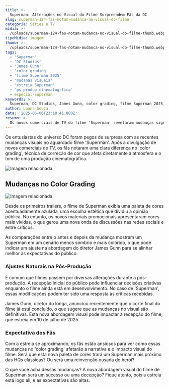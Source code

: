 ```yaml
---
title: >-
  Superman: Alterações no Visual do Filme Surpreendem Fãs da DC
slug: superman-124-fas-notam-mudanca-no-visual-do-filme
categoria: Séries e TV
midia: >-
  /uploads/superman-124-fas-notam-mudanca-no-visual-do-filme-thumb.webp
tipoMidia: imagem
thumb: >-
  /uploads/superman-124-fas-notam-mudanca-no-visual-do-filme-thumb.webp
tags:
  - 'Superman'
  - 'DC Studios'
  - 'James Gunn'
  - 'color grading'
  - 'filme Superman 2025'
  - 'mudanas visuais'
  - 'estreia Superman'
  - 'ps-produo cinematogrfica'
  - especial-Superman
keywords: >-
  Superman, DC Studios, James Gunn, color grading, filme Superman 2025, mudanças visuais, estreia Superman, pós-produção cinematográfica
author: Luana Souza
data: '2025-06-06T23:18:41.000Z'
resumo: >-
  Os novos comerciais de TV do filme 'Superman' revelaram mudanças significativas no 'color grading', que agora apresenta uma paleta de cores mais vibrante. Esta modificação tem gerado discussões entre os fãs e especialistas em cinema.
---
```


Os entusiastas do universo DC foram pegos de surpresa com as recentes mudanças visuais no aguardado filme 'Superman'. Após a divulgação de novos comerciais de TV, os fãs notaram uma clara diferença no 'color grading', técnica de correção de cor que afeta diretamente a atmosfera e o tom de uma produção cinematográfica.

![Imagem relacionada](/uploads/superman-124-fas-notam-mudanca-no-visual-do-filme-0.webp)

## Mudanças no Color Grading

![Imagem relacionada](/uploads/superman-124-fas-notam-mudanca-no-visual-do-filme-1.webp)

Desde os primeiros trailers, o filme de Superman exibia uma paleta de cores acentuadamente azulada, uma escolha estética que dividiu a opinião pública. No entanto, os novos materiais promocionais apresentaram cores mais vívidas, o que gerou uma nova onda de discussões nas redes sociais e entre críticos.

As comparações entre o antes e depois da mudança mostram um Superman em um cenário menos sombrio e mais colorido, o que pode indicar um ajuste na abordagem do diretor James Gunn para se alinhar melhor às expectativas do público.

### Ajustes Naturais na Pós-Produção

É comum que filmes passem por diversas alterações durante a pós-produção. A recepção inicial do público pode influenciar decisões criativas enquanto o filme ainda está em desenvolvimento. No caso de 'Superman', essas modificações podem ter sido uma resposta às críticas recebidas.

James Gunn, diretor do longa, anunciou recentemente que o corte final do filme já está concluído, o que sugere que as mudanças no visual são definitivas. Esta nova abordagem visual pode impactar a recepção do filme, que estreia em 10 de julho de 2025.

### Expectativa dos Fãs

Com a estreia se aproximando, os fãs estão ansiosos para ver como essas mudanças no 'color grading' afetarão a narrativa e o impacto visual do filme. Será que esta nova paleta de cores trará um Superman mais próximo das HQs clássicas? Ou será uma reinvenção ousada do herói?

O que você acha dessas mudanças? A nova abordagem visual do filme de Superman será um sucesso ou uma decepção? Fique atento, pois a estreia está logo ali, e as expectativas são altas.